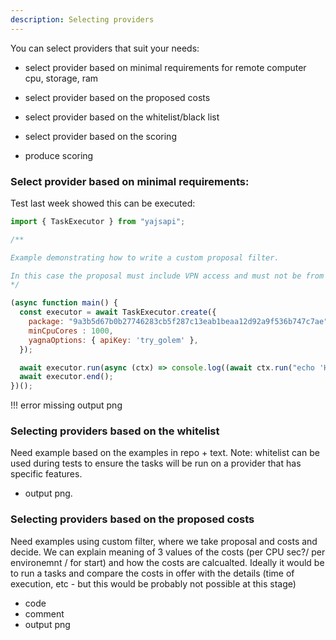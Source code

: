 ```yaml
---
description: Selecting providers
---
```



You can select providers that suit your needs:

- select provider based on minimal requirements for remote computer
  cpu, storage, ram

- select provider based on the proposed costs
- select provider based on the whitelist/black list
- select provider based on the scoring
- produce scoring


### Select provider based on minimal requirements:

Test last week showed this can be executed:

```js
import { TaskExecutor } from "yajsapi";

/**

Example demonstrating how to write a custom proposal filter.

In this case the proposal must include VPN access and must not be from "bad-provider"
*/

(async function main() {
  const executor = await TaskExecutor.create({
    package: "9a3b5d67b0b27746283cb5f287c13eab1beaa12d92a9f536b747c7ae",
    minCpuCores : 1000,
    yagnaOptions: { apiKey: 'try_golem' },
  });

  await executor.run(async (ctx) => console.log((await ctx.run("echo 'Hello World'")).stdout));
  await executor.end();
})();

 ```

!!! error missing output png

### Selecting providers based on the whitelist


Need example based on the examples in repo + text.
Note: whitelist can be used during tests to ensure the tasks will be run on a provider that has specific features.


+ output png.

### Selecting providers based on the proposed costs

Need examples using custom filter, where we take proposal and costs and decide.
We can explain meaning of 3 values of the costs (per CPU sec?/ per environemnt / for start) and how the costs are calcualted. Ideally it would be to run a tasks and compare the costs in offer with the details (time of execution, etc - but this would be probably not possible at this stage)

+ code
+ comment
+ output png


